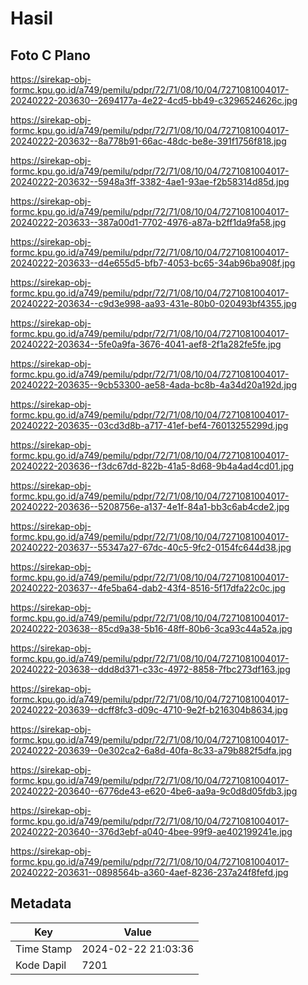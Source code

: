 # Hasil

## Foto C Plano

https://sirekap-obj-formc.kpu.go.id/a749/pemilu/pdpr/72/71/08/10/04/7271081004017-20240222-203630--2694177a-4e22-4cd5-bb49-c3296524626c.jpg

https://sirekap-obj-formc.kpu.go.id/a749/pemilu/pdpr/72/71/08/10/04/7271081004017-20240222-203632--8a778b91-66ac-48dc-be8e-391f1756f818.jpg

https://sirekap-obj-formc.kpu.go.id/a749/pemilu/pdpr/72/71/08/10/04/7271081004017-20240222-203632--5948a3ff-3382-4ae1-93ae-f2b58314d85d.jpg

https://sirekap-obj-formc.kpu.go.id/a749/pemilu/pdpr/72/71/08/10/04/7271081004017-20240222-203633--387a00d1-7702-4976-a87a-b2ff1da9fa58.jpg

https://sirekap-obj-formc.kpu.go.id/a749/pemilu/pdpr/72/71/08/10/04/7271081004017-20240222-203633--d4e655d5-bfb7-4053-bc65-34ab96ba908f.jpg

https://sirekap-obj-formc.kpu.go.id/a749/pemilu/pdpr/72/71/08/10/04/7271081004017-20240222-203634--c9d3e998-aa93-431e-80b0-020493bf4355.jpg

https://sirekap-obj-formc.kpu.go.id/a749/pemilu/pdpr/72/71/08/10/04/7271081004017-20240222-203634--5fe0a9fa-3676-4041-aef8-2f1a282fe5fe.jpg

https://sirekap-obj-formc.kpu.go.id/a749/pemilu/pdpr/72/71/08/10/04/7271081004017-20240222-203635--9cb53300-ae58-4ada-bc8b-4a34d20a192d.jpg

https://sirekap-obj-formc.kpu.go.id/a749/pemilu/pdpr/72/71/08/10/04/7271081004017-20240222-203635--03cd3d8b-a717-41ef-bef4-76013255299d.jpg

https://sirekap-obj-formc.kpu.go.id/a749/pemilu/pdpr/72/71/08/10/04/7271081004017-20240222-203636--f3dc67dd-822b-41a5-8d68-9b4a4ad4cd01.jpg

https://sirekap-obj-formc.kpu.go.id/a749/pemilu/pdpr/72/71/08/10/04/7271081004017-20240222-203636--5208756e-a137-4e1f-84a1-bb3c6ab4cde2.jpg

https://sirekap-obj-formc.kpu.go.id/a749/pemilu/pdpr/72/71/08/10/04/7271081004017-20240222-203637--55347a27-67dc-40c5-9fc2-0154fc644d38.jpg

https://sirekap-obj-formc.kpu.go.id/a749/pemilu/pdpr/72/71/08/10/04/7271081004017-20240222-203637--4fe5ba64-dab2-43f4-8516-5f17dfa22c0c.jpg

https://sirekap-obj-formc.kpu.go.id/a749/pemilu/pdpr/72/71/08/10/04/7271081004017-20240222-203638--85cd9a38-5b16-48ff-80b6-3ca93c44a52a.jpg

https://sirekap-obj-formc.kpu.go.id/a749/pemilu/pdpr/72/71/08/10/04/7271081004017-20240222-203638--ddd8d371-c33c-4972-8858-7fbc273df163.jpg

https://sirekap-obj-formc.kpu.go.id/a749/pemilu/pdpr/72/71/08/10/04/7271081004017-20240222-203639--dcff8fc3-d09c-4710-9e2f-b216304b8634.jpg

https://sirekap-obj-formc.kpu.go.id/a749/pemilu/pdpr/72/71/08/10/04/7271081004017-20240222-203639--0e302ca2-6a8d-40fa-8c33-a79b882f5dfa.jpg

https://sirekap-obj-formc.kpu.go.id/a749/pemilu/pdpr/72/71/08/10/04/7271081004017-20240222-203640--6776de43-e620-4be6-aa9a-9c0d8d05fdb3.jpg

https://sirekap-obj-formc.kpu.go.id/a749/pemilu/pdpr/72/71/08/10/04/7271081004017-20240222-203640--376d3ebf-a040-4bee-99f9-ae402199241e.jpg

https://sirekap-obj-formc.kpu.go.id/a749/pemilu/pdpr/72/71/08/10/04/7271081004017-20240222-203631--0898564b-a360-4aef-8236-237a24f8fefd.jpg


## Metadata

| Key        | Value               |
| ---------- | ------------------- |
| Time Stamp | 2024-02-22 21:03:36 |
| Kode Dapil | 7201                |



